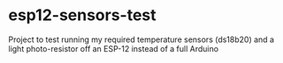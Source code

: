 # esp12-sensors-test
Project to test running my required temperature sensors (ds18b20) and a light photo-resistor off an ESP-12 instead of a full Arduino
